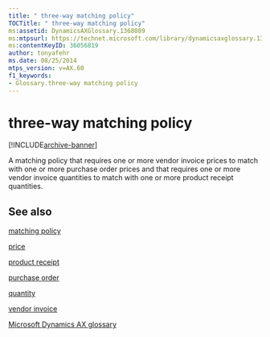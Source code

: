 ```yaml
---
title: " three-way matching policy"
TOCTitle: " three-way matching policy"
ms:assetid: DynamicsAXGlossary.1368089
ms:mtpsurl: https://technet.microsoft.com/library/dynamicsaxglossary.1368089(v=AX.60)
ms:contentKeyID: 36056819
author: tonyafehr
ms.date: 08/25/2014
mtps_version: v=AX.60
f1_keywords:
- Glossary.three-way matching policy
---
```


# three-way matching policy


[!INCLUDE[archive-banner](includes/archive-banner.md)]

A matching policy that requires one or more vendor invoice prices to match with one or more purchase order prices and that requires one or more vendor invoice quantities to match with one or more product receipt quantities.

## See also

[matching policy](matching-policy.md)

[price](price.md)

[product receipt](product-receipt.md)

[purchase order](purchase-order.md)

[quantity](quantity.md)

[vendor invoice](vendor-invoice.md)

[Microsoft Dynamics AX glossary](glossary/microsoft-dynamics-ax-glossary.md)

  



